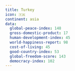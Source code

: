 ```yaml
---
title: Turkey
icon: 🇹🇷
continent: asia
data:
  global-peace-index: 148
  gross-domestic-product: 17
  human-development-index: 45
  world-happiness-report: 98
  cost-of-living: 45
  good-country-index: 53
  global-freedom-score: 143
  democracy-index: 102
---
```

